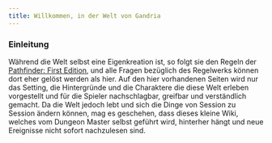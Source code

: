 ```yaml
---
title: Willkommen, in der Welt von Gandria
---
```



### Einleitung

 Während die Welt selbst eine Eigenkreation ist, so folgt sie den Regeln der [Pathfinder: First Edition](http://prd.5footstep.de/), und alle Fragen bezüglich des Regelwerks können dort eher gelöst werden als hier.
Auf den hier vorhandenen Seiten wird nur das Setting, die Hintergründe und die Charaktere die diese Welt erleben vorgestellt und für die Spieler nachschlagbar, greifbar und verständlich gemacht. Da die Welt jedoch lebt und sich die Dinge von Session zu Session ändern können, mag es geschehen, dass dieses kleine Wiki, welches vom Dungeon Master selbst geführt wird, hinterher hängt und neue Ereignisse nicht sofort nachzulesen sind.
